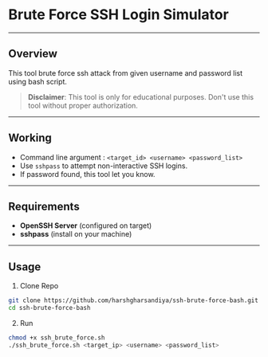# Brute Force SSH Login Simulator
---

## **Overview**
This tool brute force ssh attack from given username and password list using bash script.

> **Disclaimer**: This tool is only for educational purposes. Don't use this tool without proper authorization.

---

## Working
- Command line argument : `<target_id> <username> <password_list>`
- Use `sshpass` to attempt non-interactive SSH logins.
- If password found, this tool let you know.

---

## **Requirements**
- **OpenSSH Server** (configured on target)
- **sshpass** (install on your machine)

---

## **Usage**
 
1. Clone Repo
```bash
git clone https://github.com/harshgharsandiya/ssh-brute-force-bash.git
cd ssh-brute-force-bash
```

2. Run 
```bash
chmod +x ssh_brute_force.sh
./ssh_brute_force.sh <target_ip> <username> <password_list>
```

